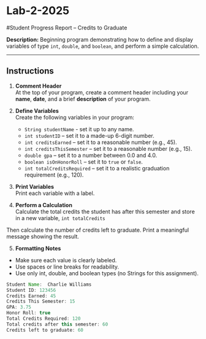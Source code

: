 # Lab-2-2025
#Student Progress Report – Credits to Graduate

**Description:** Beginning program demonstrating how to define and display variables of type `int`, `double`, and `boolean`, and perform a simple calculation.

---

## Instructions

1. **Comment Header**  
   At the top of your program, create a comment header including your **name**, **date**, and a brief **description** of your program.

2. **Define Variables**  
   Create the following variables in your program:
   - `String studentName` - set it up to any name.
   - `int studentID` – set it to a made-up 6-digit number.  
   - `int creditsEarned` – set it to a reasonable number (e.g., 45).  
   - `int creditsThisSemester` – set it to a reasonable number (e.g., 15).  
   - `double gpa` – set it to a number between 0.0 and 4.0.  
   - `boolean isOnHonorRoll` – set it to `true` or `false`.  
   - `int totalCreditsRequired` – set it to a realistic graduation requirement (e.g., 120).

4. **Print Variables**  
   Print each variable with a label.

   
5. **Perform a Calculation**  
Calculate the total credits the student has after this semester and store in a new variable, `int totalCredits`

  Then calculate the number of credits left to graduate.
  Print a meaningful message showing the result.


5.  **Formatting Notes**

  - Make sure each value is clearly labeled.
  - Use spaces or line breaks for readability.
  - Use only int, double, and boolean types (no Strings for this assignment).
```java
Student Name:  Charlie Williams
Student ID: 123456
Credits Earned: 45
Credits This Semester: 15
GPA: 3.75
Honor Roll: true
Total Credits Required: 120
Total credits after this semester: 60
Credits left to graduate: 60
```
